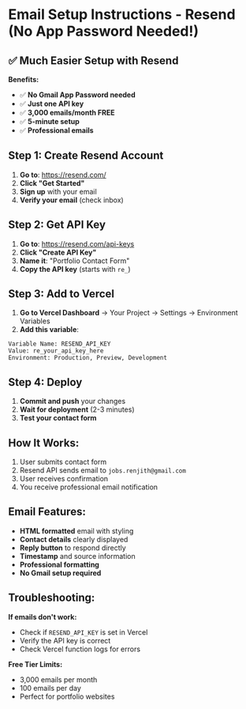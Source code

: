 # Email Setup Instructions - Resend (No App Password Needed!)

## ✅ Much Easier Setup with Resend

**Benefits:**
- ✅ **No Gmail App Password needed**
- ✅ **Just one API key**
- ✅ **3,000 emails/month FREE**
- ✅ **5-minute setup**
- ✅ **Professional emails**

## Step 1: Create Resend Account

1. **Go to**: https://resend.com/
2. **Click "Get Started"**
3. **Sign up** with your email
4. **Verify your email** (check inbox)

## Step 2: Get API Key

1. **Go to**: https://resend.com/api-keys
2. **Click "Create API Key"**
3. **Name it**: "Portfolio Contact Form"
4. **Copy the API key** (starts with `re_`)

## Step 3: Add to Vercel

1. **Go to Vercel Dashboard** → Your Project → Settings → Environment Variables
2. **Add this variable**:

```
Variable Name: RESEND_API_KEY
Value: re_your_api_key_here
Environment: Production, Preview, Development
```

## Step 4: Deploy

1. **Commit and push** your changes
2. **Wait for deployment** (2-3 minutes)
3. **Test your contact form**

## How It Works:

1. User submits contact form
2. Resend API sends email to `jobs.renjith@gmail.com`
3. User receives confirmation
4. You receive professional email notification

## Email Features:

- **HTML formatted** email with styling
- **Contact details** clearly displayed
- **Reply button** to respond directly
- **Timestamp** and source information
- **Professional formatting**
- **No Gmail setup required**

## Troubleshooting:

**If emails don't work:**
- Check if `RESEND_API_KEY` is set in Vercel
- Verify the API key is correct
- Check Vercel function logs for errors

**Free Tier Limits:**
- 3,000 emails per month
- 100 emails per day
- Perfect for portfolio websites
